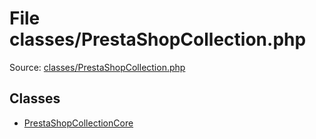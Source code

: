 File classes/PrestaShopCollection.php
=========

Source: [classes/PrestaShopCollection.php](https://github.com/PrestaShop/PrestaShop/blob/1.6.0.6/classes/PrestaShopCollection.php)


Classes
-------

* [PrestaShopCollectionCore](class.PrestaShopCollectionCore.md)

